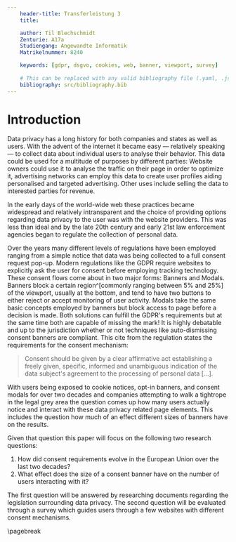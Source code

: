 ```yaml
---
    header-title: Transferleistung 3
    title: 

    author: Til Blechschmidt
    Zenturie: A17a
    Studiengang: Angewandte Informatik
    Matrikelnummer: 8240

    keywords: [gdpr, dsgvo, cookies, web, banner, viewport, survey]
    
    # This can be replaced with any valid bibliography file (.yaml, .json, .bib)
    bibliography: src/bibliography.bib
---
```


# Introduction

Data privacy has a long history for both companies and states as well as users. With the advent of the internet it became easy — relatively speaking — to collect data about individual users to analyse their behavior. This data could be used for a multitude of purposes by different parties: Website owners could use it to analyse the traffic on their page in order to optimize it, advertising networks can employ this data to create user profiles aiding personalised and targeted advertising. Other uses include selling the data to interested parties for revenue.

In the early days of the world-wide web these practices became widespread and relatively intransparent and the choice of providing options regarding data privacy to the user was with the website providers. This was less than ideal and by the late 20th century and early 21st law enforcement agencies began to regulate the collection of personal data.

Over the years many different levels of regulations have been employed ranging from a simple notice that data was being collected to a full consent request pop-up. Modern regulations like the GDPR require websites to explicitly ask the user for consent before employing tracking technology. These consent flows come about in two major forms: Banners and Modals. Banners block a certain region^[commonly ranging between 5% and 25%] of the viewport, usually at the bottom, and tend to have two buttons to either reject or accept monitoring of user activity. Modals take the same basic concepts employed by banners but block access to page before a decision is made. Both solutions can fulfill the GDPR's requirements but at the same time both are capable of missing the mark! It is highly debatable and up to the jurisdiction whether or not techniques like auto-dismissing consent banners are compliant. This cite from the regulation states the requirements for the consent mechanism:

> Consent should be given by a clear affirmative act establishing a freely given, specific, informed and unambiguous indication of the data subject's agreement to the processing of personal data [...].

With users being exposed to cookie notices, opt-in banners, and consent modals for over two decades and companies attempting to walk a tightrope in the legal grey area the question comes up how many users actually notice and interact with these data privacy related page elements. This includes the question how much of an effect different sizes of banners have on the results.

Given that question this paper will focus on the following two research questions:

1. How did consent requirements evolve in the European Union over the last two decades?
2. What effect does the size of a consent banner have on the number of users interacting with it?

The first question will be answered by researching documents regarding the legislation surrounding data privacy. The second question will be evaluated through a survey which guides users through a few websites with different consent mechanisms.

\pagebreak
